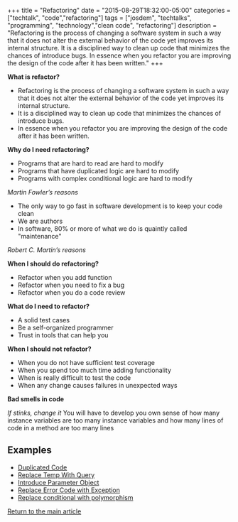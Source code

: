+++
title = "Refactoring"
date = "2015-08-29T18:32:00-05:00"
categories = ["techtalk", "code","refactoring"]
tags = ["josdem", "techtalks", "programming", "technology","clean code", "refactoring"]
description = "Refactoring is the process of changing a software system in such a way that it does not alter the external behavior of the code yet improves its internal structure. It is a disciplined way to clean up code that minimizes the chances of introduce bugs. In essence when you refactor you are improving the design of the code after it has been written."
+++

**What is refactor?**

* Refactoring is the process of changing a software system in such a way that it does not alter the external behavior of the code yet improves its internal structure.
* It is a disciplined way to clean up code that minimizes the chances of introduce bugs.
* In essence when you refactor you are improving the design of the code after it has been written.

**Why do I need refactoring?**

* Programs that are hard to read are hard to modify
* Programs that have duplicated logic are hard to modify
* Programs with complex conditional logic are hard to modify

*Martin Fowler’s reasons*

* The only way to go fast in software development is to keep your code clean
* We are authors
* In software, 80% or more of what we do is quaintly called "maintenance"

*Robert C. Martin’s reasons*

**When I should do refactoring?**

* Refactor when you add function
* Refactor when you need to fix a bug
* Refactor when you do a code review

**What do I need to refactor?**

* A solid test cases
* Be a self-organized programmer
* Trust in tools that can help you

**When I should not refactor?**

* When you do not have sufficient test coverage
* When you spend too much time adding functionality
* When is really difficult to test the code
* When any change causes failures in unexpected ways

**Bad smells in code**

*If stinks, change it*
You will have to develop you own sense of how many instance variables are too many instance variables and how many lines of code in a method are too many lines

## Examples
* [Duplicated Code](/techtalk/refactoring/duplicated_code)
* [Replace Temp With Query](/techtalk/refactoring/replace_temp_with_query)
* [Introduce Parameter Object](/techtalk/refactoring/introduce_parameter_object)
* [Replace Error Code with Exception](/techtalk/refactoring/replace_error_code_with_exception)
* [Replace conditional with polymorphism](/techtalk/refactoring/replace_conditional_with_polymorphism)

[Return to the main article](/techtalk/techtalks)



